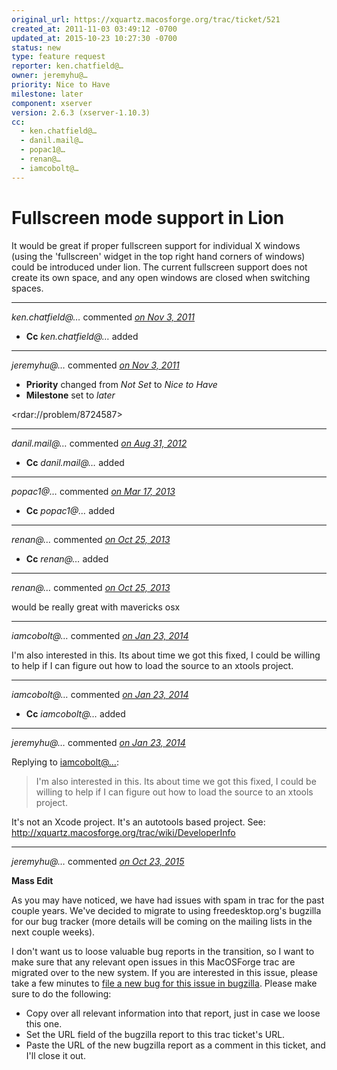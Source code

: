 ```yaml
---
original_url: https://xquartz.macosforge.org/trac/ticket/521
created_at: 2011-11-03 03:49:12 -0700
updated_at: 2015-10-23 10:27:30 -0700
status: new
type: feature request
reporter: ken.chatfield@…
owner: jeremyhu@…
priority: Nice to Have
milestone: later
component: xserver
version: 2.6.3 (xserver-1.10.3)
cc:
  - ken.chatfield@…
  - danil.mail@…
  - popac1@…
  - renan@…
  - iamcobolt@…
---
```


Fullscreen mode support in Lion
===============================


It would be great if proper fullscreen support for individual X windows (using the 'fullscreen' widget in the top right hand corners of windows) could be introduced under lion. The current fullscreen support does not create its own space, and any open windows are closed when switching spaces.



---

*ken.chatfield@…* commented *[on Nov 3, 2011](https://xquartz.macosforge.org/trac/ticket/521#comment:1 "November 3, 2011 at 3:50 AM PDT")*

-   **Cc** *ken.chatfield@…* added



---

*jeremyhu@…* commented *[on Nov 3, 2011](https://xquartz.macosforge.org/trac/ticket/521#comment:2 "November 3, 2011 at 12:05 PM PDT")*

-   **Priority** changed from *Not Set* to *Nice to Have*
-   **Milestone** set to *later*

&lt;rdar://problem/8724587&gt;



---

*danil.mail@…* commented *[on Aug 31, 2012](https://xquartz.macosforge.org/trac/ticket/521#comment:3 "August 31, 2012 at 6:17 AM PDT")*

-   **Cc** *danil.mail@…* added



---

*popac1@…* commented *[on Mar 17, 2013](https://xquartz.macosforge.org/trac/ticket/521#comment:4 "March 17, 2013 at 3:13 PM PDT")*

-   **Cc** *popac1@…* added



---

*renan@…* commented *[on Oct 25, 2013](https://xquartz.macosforge.org/trac/ticket/521#comment:5 "October 25, 2013 at 3:50 PM PDT")*

-   **Cc** *renan@…* added



---

*renan@…* commented *[on Oct 25, 2013](https://xquartz.macosforge.org/trac/ticket/521#comment:6 "October 25, 2013 at 3:56 PM PDT")*

would be really great with mavericks osx



---

*iamcobolt@…* commented *[on Jan 23, 2014](https://xquartz.macosforge.org/trac/ticket/521#comment:7 "January 23, 2014 at 12:19 PM PST")*

I'm also interested in this. Its about time we got this fixed, I could be willing to help if I can figure out how to load the source to an xtools project.



---

*iamcobolt@…* commented *[on Jan 23, 2014](https://xquartz.macosforge.org/trac/ticket/521#comment:8 "January 23, 2014 at 12:20 PM PST")*

-   **Cc** *iamcobolt@…* added



---

*jeremyhu@…* commented *[on Jan 23, 2014](https://xquartz.macosforge.org/trac/ticket/521#comment:9 "January 23, 2014 at 3:08 PM PST")*

Replying to [iamcobolt@…](https://xquartz.macosforge.org/trac/ticket/521#comment:7):

> I'm also interested in this. Its about time we got this fixed, I could be willing to help if I can figure out how to load the source to an xtools project.

It's not an Xcode project. It's an autotools based project. See: <http://xquartz.macosforge.org/trac/wiki/DeveloperInfo>



---

*jeremyhu@…* commented *[on Oct 23, 2015](https://xquartz.macosforge.org/trac/ticket/521#comment:424 "October 23, 2015 at 10:27 AM PDT")*

**Mass Edit**

As you may have noticed, we have had issues with spam in trac for the past couple years. We've decided to migrate to using freedesktop.org's bugzilla for our bug tracker (more details will be coming on the mailing lists in the next couple weeks).

I don't want us to loose valuable bug reports in the transition, so I want to make sure that any relevant open issues in this MacOSForge trac are migrated over to the new system. If you are interested in this issue, please take a few minutes to [file a new bug for this issue in bugzilla](https://bugs.freedesktop.org/enter_bug.cgi?product=XQuartz&component=New%20Bugs). Please make sure to do the following:

-   Copy over all relevant information into that report, just in case we loose this one.
-   Set the URL field of the bugzilla report to this trac ticket's URL.
-   Paste the URL of the new bugzilla report as a comment in this ticket, and I'll close it out.



